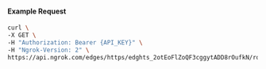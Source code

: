 <!-- Code generated for API Clients. DO NOT EDIT. -->

#### Example Request

```bash
curl \
-X GET \
-H "Authorization: Bearer {API_KEY}" \
-H "Ngrok-Version: 2" \
https://api.ngrok.com/edges/https/edghts_2otEoFlZoQF3cggytADD8rOufkN/routes/edghtsrt_2otEoFTkMJos0YosOADka5lZewA/response_headers
```
